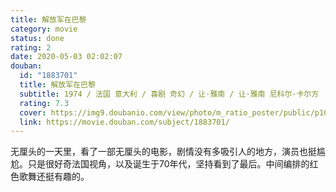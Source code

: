 ```yaml
---
title: 解放军在巴黎
category: movie
status: done
rating: 2
date: 2020-05-03 02:02:07
douban:
  id: "1883701"
  title: 解放军在巴黎
  subtitle: 1974 / 法国 意大利 / 喜剧 奇幻 / 让·雅南 / 让·雅南 尼科尔·卡尔方
  rating: 7.3
  cover: https://img9.doubanio.com/view/photo/m_ratio_poster/public/p1048876706.jpg
  link: https://movie.douban.com/subject/1883701/
---
```


无厘头的一天里，看了一部无厘头的电影，剧情没有多吸引人的地方，演员也挺尴尬。只是很好奇法国视角，以及诞生于70年代，坚持看到了最后。中间编排的红色歌舞还挺有趣的。
